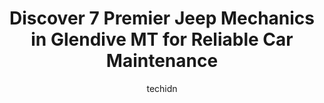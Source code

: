 ---
layout: ampstory
image: https://images.unsplash.com/photo-1575052159402-d23d4fab400c?ixlib=rb-4.0.3&ixid=MnwxMjA3fDB8MHxwaG90by1wYWdlfHx8fGVufDB8fHx8&auto=format&fit=crop&w=640&h=853&q=80
author: techidn
featured: false
description: When it comes to finding reliable automotive experts in Glendive MT, USA, look no further than the 7 best Jeep Mechanic in the area. With their exceptional skills and dedication to providing
title: Discover 7 Premier Jeep Mechanics in Glendive MT for Reliable Car Maintenance
cover:
   title: Discover 7 Premier Jeep Mechanics in Glendive MT for Reliable Car Maintenance
   subtitle: Rickpate
   background: https://images.unsplash.com/photo-1575052159402-d23d4fab400c?ixlib=rb-4.0.3&ixid=MnwxMjA3fDB8MHxwaG90by1wYWdlfHx8fGVufDB8fHx8&auto=format&fit=crop&w=640&h=853&q=80

pages: 
 - layout: thirds
   top: <h1>#1 Hkt Big Sky Motors</h1>
   bottom: "<p>The building is nice and modern. They have a texting system set up if the customer needs anything. The service was quick. I also need some other work done and they got it</p>"
   background: https://www.knot35.com/toplist/wp-content/uploads/2023/06/best-jeep-mechanic-1-in-glendive-mt-1685840538.jpeg
   backgroundblur: true
 - layout: thirds
   top: <h1>#2 Bobs Body Shop</h1>
   bottom: "<p>1523 N Merrill Ave, Glendive, MT 59330, United States</p>"
   background: https://www.knot35.com/toplist/wp-content/uploads/2023/06/best-jeep-mechanic-2-in-glendive-mt-1685840538.jpeg
   cta:
      link: https://www.knot35.com/toplist/discover-7-premier-jeep-mechanics-in-glendive-mt-for-reliable-car-maintenance/
      text: Discover 7 Premier Jeep Mechanics in Glendive MT for Reliable Car Maintenance
 - layout: thirds
   top: <h1>#3 Pro Tech Diesel Inc.</h1>
   bottom: "<p>111 Colorado Blvd, Glendive, MT 59330, United States</p>"
   background: https://www.knot35.com/toplist/wp-content/uploads/2023/06/best-jeep-mechanic-3-in-glendive-mt-1685840539.png
   cta:
      link: https://www.knot35.com/toplist/discover-7-premier-jeep-mechanics-in-glendive-mt-for-reliable-car-maintenance/
      text: Discover 7 Premier Jeep Mechanics in Glendive MT for Reliable Car Maintenance
 - layout: thirds
   top: <h1>#4 Robins Service</h1>
   bottom: "<p>1302 W Towne St, Glendive, MT 59330, United States</p>"
   background: https://images.unsplash.com/photo-1549241520-425e3dfc01cb?ixlib=rb-4.0.3&ixid=MnwxMjA3fDB8MHxwaG90by1wYWdlfHx8fGVufDB8fHx8&auto=format&fit=crop&w=640&h=853&q=80
   cta:
      link: https://www.knot35.com/toplist/discover-7-premier-jeep-mechanics-in-glendive-mt-for-reliable-car-maintenance/
      text: Discover 7 Premier Jeep Mechanics in Glendive MT for Reliable Car Maintenance
 - layout: thirds
   top: <h1>#5 HKT Big Sky Motors</h1>
   bottom: "<p>301 N Kendrick Ave, Glendive, MT 59330, United States</p>"
   background: https://images.unsplash.com/photo-1615749413727-825b59a857b5?ixlib=rb-4.0.3&ixid=MnwxMjA3fDB8MHxwaG90by1wYWdlfHx8fGVufDB8fHx8&auto=format&fit=crop&w=640&h=853&q=80
   cta:
      link: https://www.knot35.com/toplist/discover-7-premier-jeep-mechanics-in-glendive-mt-for-reliable-car-maintenance/
      text: Discover 7 Premier Jeep Mechanics in Glendive MT for Reliable Car Maintenance
 - layout: thirds
   top: <h1>#6 Truck Suppliers</h1>
   bottom: "<p>2401 W Towne St, Glendive, MT 59330, United States</p>"
   background: https://images.unsplash.com/photo-1489648022186-8f49310909a0?ixlib=rb-4.0.3&ixid=MnwxMjA3fDB8MHxwaG90by1wYWdlfHx8fGVufDB8fHx8&auto=format&fit=crop&w=640&h=853&q=80
   cta:
      link: https://www.knot35.com/toplist/discover-7-premier-jeep-mechanics-in-glendive-mt-for-reliable-car-maintenance/
      text: Discover 7 Premier Jeep Mechanics in Glendive MT for Reliable Car Maintenance
 - layout: thirds
   top: <h1>#7 Glendive Auto Parts</h1>
   bottom: "<p>1021 W Bell St, Glendive, MT 59330, United States</p>"
   background: https://images.unsplash.com/photo-1620421680010-0766ff230392?ixlib=rb-4.0.3&ixid=MnwxMjA3fDB8MHxwaG90by1wYWdlfHx8fGVufDB8fHx8&auto=format&fit=crop&w=640&h=853&q=80
   cta:
      link: https://www.knot35.com/toplist/discover-7-premier-jeep-mechanics-in-glendive-mt-for-reliable-car-maintenance/
      text: Discover 7 Premier Jeep Mechanics in Glendive MT for Reliable Car Maintenance
 - layout: thirds
   middle: Continue reading...
   background: https://images.unsplash.com/photo-1510906594845-bc082582c8cc?ixlib=rb-4.0.3&ixid=MnwxMjA3fDB8MHxwaG90by1wYWdlfHx8fGVufDB8fHx8&auto=format&fit=crop&w=640&h=853&q=80
   cta:
      link: https://www.knot35.com/toplist/discover-7-premier-jeep-mechanics-in-glendive-mt-for-reliable-car-maintenance/
      text: Discover 7 Premier Jeep Mechanics in Glendive MT for Reliable Car Maintenance
      
---